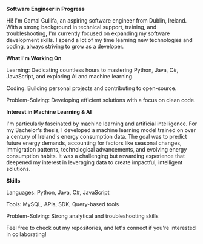 **Software Engineer in Progress**

Hi! I'm Gamal Gullifa, an aspiring software engineer from Dublin, Ireland. With a strong background in technical support, training, and troubleshooting, I'm currently focused on expanding my software development skills. I spend a lot of my time learning new technologies and coding, always striving to grow as a developer.

**What I'm Working On**

Learning: Dedicating countless hours to mastering Python, Java, C#, JavaScript, and exploring AI and machine learning.

Coding: Building personal projects and contributing to open-source.

Problem-Solving: Developing efficient solutions with a focus on clean code.

**Interest in Machine Learning & AI**

I'm particularly fascinated by machine learning and artificial intelligence. For my Bachelor's thesis, I developed a machine learning model trained on over a century of Ireland's energy consumption data. The goal was to predict future energy demands, accounting for factors like seasonal changes, immigration patterns, technological advancements, and evolving energy consumption habits. It was a challenging but rewarding experience that deepened my interest in leveraging data to create impactful, intelligent solutions.

**Skills**

Languages: Python, Java, C#, JavaScript

Tools: MySQL, APIs, SDK, Query-based tools

Problem-Solving: Strong analytical and troubleshooting skills



Feel free to check out my repositories, and let's connect if you're interested in collaborating!
